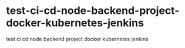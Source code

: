 # test-ci-cd-node-backend-project-docker-kubernetes-jenkins
test ci cd node backend project docker kubernetes jenkins 
